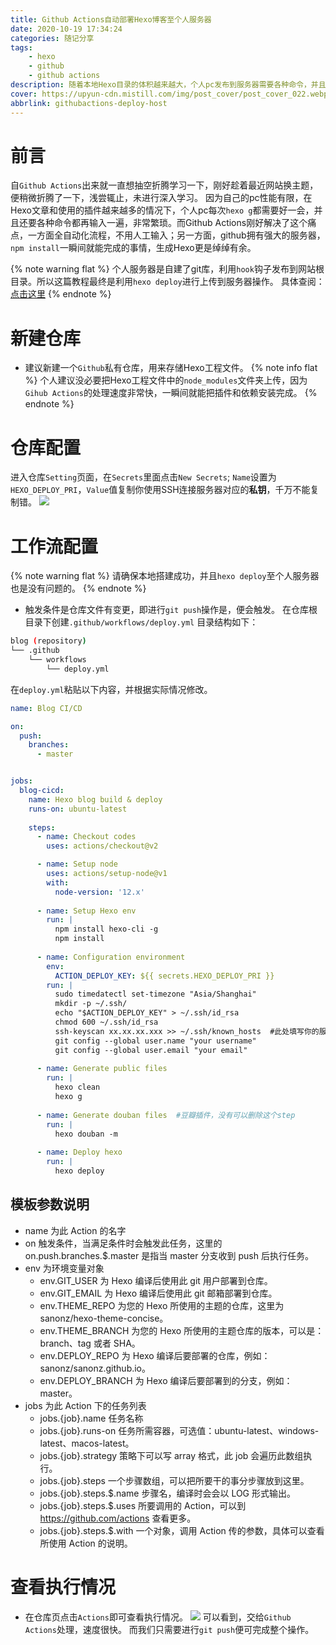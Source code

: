 ```yaml
---
title: Github Actions自动部署Hexo博客至个人服务器
date: 2020-10-19 17:34:24
categories: 随记分享
tags: 
    - hexo
    - github
    - github actions
description: 随着本地Hexo目录的体积越来越大，个人pc发布到服务器需要各种命令，并且生成时间越来越长，现在就利用Github Actions来自动化这个流程。
cover: https://upyun-cdn.mistill.com/img/post_cover/post_cover_022.webp
abbrlink: githubactions-deploy-host
---
```

# 前言
自`Github Actions`出来就一直想抽空折腾学习一下，刚好趁着最近网站换主题，便稍微折腾了一下，浅尝辄止，未进行深入学习。
因为自己的pc性能有限，在Hexo文章和使用的插件越来越多的情况下，个人pc每次`hexo g`都需要好一会，并且还要各种命令都再输入一遍，非常繁琐。而Github Actions刚好解决了这个痛点，一方面全自动化流程，不用人工输入；另一方面，github拥有强大的服务器，`npm install`一瞬间就能完成的事情，生成Hexo更是绰绰有余。

{% note warning flat %}
个人服务器是自建了git库，利用`hook`钩子发布到网站根目录。所以这篇教程最终是利用`hexo deploy`进行上传到服务器操作。
具体查阅：[点击这里](https://mistill.com/posts/hexo-lay-tencent-cvm/)
{% endnote %}

# 新建仓库
- 建议新建一个`Github`私有仓库，用来存储Hexo工程文件。
{% note info flat %}
个人建议没必要把Hexo工程文件中的`node_modules`文件夹上传，因为`Gihub Actions`的处理速度非常快，一瞬间就能把插件和依赖安装完成。
{% endnote %}

# 仓库配置
进入仓库`Setting`页面，在`Secrets`里面点击`New Secrets`;
`Name`设置为`HEXO_DEPLOY_PRI`，`Value`值复制你使用SSH连接服务器对应的**私钥**，千万不能复制错。
![](https://upyun-cdn.mistill.com/img/post_img/post_img_001.jpeg)

# 工作流配置
{% note warning flat %}
请确保本地搭建成功，并且`hexo deploy`至个人服务器也是没有问题的。
{% endnote %}
- 触发条件是仓库文件有变更，即进行`git push`操作是，便会触发。
在仓库根目录下创建`.github/workflows/deploy.yml`
目录结构如下：
```bash
blog (repository)
└── .github
    └── workflows
        └── deploy.yml
```
在`deploy.yml`粘贴以下内容，并根据实际情况修改。
```yml
name: Blog CI/CD

on:
  push:
    branches: 
      - master


jobs:
  blog-cicd:
    name: Hexo blog build & deploy
    runs-on: ubuntu-latest
  
    steps:
      - name: Checkout codes
        uses: actions/checkout@v2

      - name: Setup node
        uses: actions/setup-node@v1
        with:
          node-version: '12.x'
      
      - name: Setup Hexo env
        run: |
          npm install hexo-cli -g
          npm install
      
      - name: Configuration environment
        env:
          ACTION_DEPLOY_KEY: ${{ secrets.HEXO_DEPLOY_PRI }}
        run: |
          sudo timedatectl set-timezone "Asia/Shanghai"
          mkdir -p ~/.ssh/
          echo "$ACTION_DEPLOY_KEY" > ~/.ssh/id_rsa
          chmod 600 ~/.ssh/id_rsa
          ssh-keyscan xx.xx.xx.xxx >> ~/.ssh/known_hosts  #此处填写你的服务器IP
          git config --global user.name "your username"
          git config --global user.email "your email"
          
      - name: Generate public files
        run: |
          hexo clean
          hexo g
      
      - name: Generate douban files  #豆瓣插件，没有可以删除这个step
        run: |
          hexo douban -m
      
      - name: Deploy hexo
        run: |
          hexo deploy
```
## 模板参数说明
- name 为此 Action 的名字
- on 触发条件，当满足条件时会触发此任务，这里的 on.push.branches.$.master 是指当 master 分支收到 push 后执行任务。
- env 为环境变量对象
    - env.GIT_USER 为 Hexo 编译后使用此 git 用户部署到仓库。
    - env.GIT_EMAIL 为 Hexo 编译后使用此 git 邮箱部署到仓库。
    - env.THEME_REPO 为您的 Hexo 所使用的主题的仓库，这里为 sanonz/hexo-theme-concise。
    - env.THEME_BRANCH 为您的 Hexo 所使用的主题仓库的版本，可以是：branch、tag 或者 SHA。
    - env.DEPLOY_REPO 为 Hexo 编译后要部署的仓库，例如：sanonz/sanonz.github.io。
    - env.DEPLOY_BRANCH 为 Hexo 编译后要部署到的分支，例如：master。
- jobs 为此 Action 下的任务列表
    - jobs.{job}.name 任务名称
    - jobs.{job}.runs-on 任务所需容器，可选值：ubuntu-latest、windows-latest、macos-latest。
    - jobs.{job}.strategy 策略下可以写 array 格式，此 job 会遍历此数组执行。
    - jobs.{job}.steps 一个步骤数组，可以把所要干的事分步骤放到这里。
    - jobs.{job}.steps.$.name 步骤名，编译时会会以 LOG 形式输出。
    - jobs.{job}.steps.$.uses 所要调用的 Action，可以到 https://github.com/actions 查看更多。
    - jobs.{job}.steps.$.with 一个对象，调用 Action 传的参数，具体可以查看所使用 Action 的说明。

# 查看执行情况
- 在仓库页点击`Actions`即可查看执行情况。
![](https://upyun-cdn.mistill.com/img/post_img/post_img_002.jpeg)
可以看到，交给`Github Actions`处理，速度很快。
而我们只需要进行`git push`便可完成整个操作。
